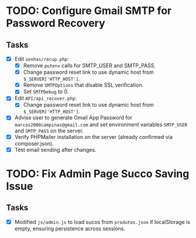 # TODO: Configure Gmail SMTP for Password Recovery

## Tasks
- [x] Edit `senhas/recup.php`:
  - [x] Remove `putenv` calls for SMTP_USER and SMTP_PASS.
  - [x] Change password reset link to use dynamic host from `$_SERVER['HTTP_HOST']`.
  - [x] Remove `SMTPOptions` that disable SSL verification.
  - [x] Set `SMTPDebug` to 0.
- [x] Edit `API/api_recover.php`:
  - [x] Change password reset link to use dynamic host from `$_SERVER['HTTP_HOST']`.
- [x] Advise user to generate Gmail App Password for `marcos2008campinas@gmail.com` and set environment variables `SMTP_USER` and `SMTP_PASS` on the server.
- [x] Verify PHPMailer installation on the server (already confirmed via composer.json).
- [x] Test email sending after changes.

# TODO: Fix Admin Page Succo Saving Issue

## Tasks
- [x] Modified `js/admin.js` to load sucos from `produtos.json` if localStorage is empty, ensuring persistence across sessions.
